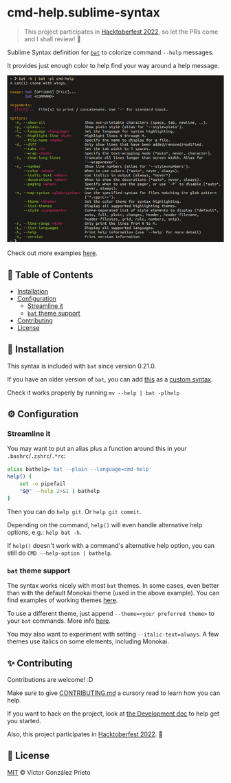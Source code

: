 # cmd-help.sublime-syntax

> This project participates in [Hacktoberfest 2022](https://hacktoberfest.com/), so let the PRs come and I shall review! :jack_o_lantern:

Sublime Syntax definition for [`bat`](https://github.com/sharkdp/bat) to colorize command `--help` messages.

It provides just enough color to help find your way around a help message.

<img src="./docs/assets/cmd-help-example.png" width="700" alt="Example usage of the cmd-help syntax on 'bat -h'">

Check out more examples [here](https://github.com/victor-gp/cmd-help-sublime-syntax/tree/demo/examples).

## :scroll: Table of Contents

- [Installation](#installation)
- [Configuration](#configuration)
  * [Streamline it](#streamline-it)
  * [`bat` theme support](#bat-theme-support)
- [Contributing](#contributing)
- [License](#license)

## :wrench: Installation

This syntax is included with `bat` since version 0.21.0.

If you have an older version of `bat`, you can add [this](./syntaxes/cmd-help.sublime-syntax) as a [custom syntax](https://github.com/sharkdp/bat#adding-new-syntaxes--language-definitions).

Check it works properly by running `mv --help | bat -plhelp`

## :gear: Configuration

### Streamline it

You may want to put an alias plus a function around this in your `.bashrc`/`.zshrc`/`.*rc`:

```sh
alias bathelp='bat --plain --language=cmd-help'
help() (
    set -o pipefail
    "$@" --help 2>&1 | bathelp
)
```

Then you can do `help git`. Or `help git commit`.

Depending on the command, `help()` will even handle alternative help options, e.g.: `help bat -h`.

If `help()` doesn't work with a command's alternative help option, you can still do `CMD --help-option | bathelp`.

### `bat` theme support

The syntax works nicely with most `bat` themes. In some cases, even better than with the default Monokai theme (used in the above example). You can find examples of working themes [here](https://github.com/victor-gp/cmd-help-sublime-syntax/tree/demo/docs/examples/theme).

To use a different theme, just append `--theme=<your preferred theme>` to your `bat` commands. More info [here](https://github.com/sharkdp/bat#highlighting-theme).

You may also want to experiment with setting `--italic-text=always`. A few themes use italics on some elements, including Monokai.

## :sparkles: Contributing

Contributions are welcome! :D

Make sure to give [CONTRIBUTING.md](./CONTRIBUTING.md) a cursory read to learn how you can help.

If you want to hack on the project, look at [the Development doc](./docs/Development.md) to help get you started.

Also, this project participates in [Hacktoberfest 2022](https://hacktoberfest.com/). :jack_o_lantern:

## :page_with_curl: License

[MIT](https://github.com/sb-decoder/cmd-help-sublime-syntax/blob/main/LICENSE) © Víctor González Prieto
